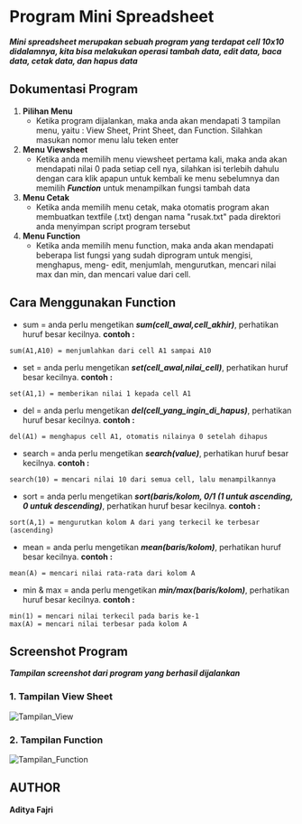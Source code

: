 # Program Mini Spreadsheet

***Mini spreadsheet merupakan sebuah program yang terdapat cell 10x10 didalamnya, kita bisa melakukan operasi tambah data, edit data, baca data, cetak data, dan hapus data***

## Dokumentasi Program

1. **Pilihan Menu**
   * Ketika program dijalankan, maka anda akan mendapati 3 tampilan menu, yaitu : View Sheet, Print Sheet, dan Function. Silahkan masukan      nomor menu lalu teken enter
2. **Menu Viewsheet**
   * Ketika anda memilih menu viewsheet pertama kali, maka anda akan mendapati nilai 0 pada setiap cell nya, silahkan isi terlebih dahulu      dengan cara klik apapun untuk kembali ke menu sebelumnya dan memilih ***Function*** untuk menampilkan fungsi tambah data
3. **Menu Cetak**
   * Ketika anda memilih menu cetak, maka otomatis program akan membuatkan textfile (.txt) dengan nama "rusak.txt" pada direktori anda          menyimpan script program tersebut
4. **Menu Function**
   * Ketika anda memilih menu function, maka anda akan mendapati beberapa list fungsi yang sudah diprogram untuk mengisi, menghapus, meng-      edit, menjumlah, mengurutkan, mencari nilai max dan min, dan mencari value dari cell.
   
## Cara Menggunakan Function
   * sum = anda perlu mengetikan ***sum(cell_awal,cell_akhir)***, perhatikan huruf besar kecilnya. **contoh :**
   ~~~
   sum(A1,A10) = menjumlahkan dari cell A1 sampai A10
   ~~~
   * set = anda perlu mengetikan ***set(cell_awal,nilai_cell)***, perhatikan huruf besar kecilnya. **contoh :**
   ~~~
   set(A1,1) = memberikan nilai 1 kepada cell A1
   ~~~
   * del = anda perlu mengetikan ***del(cell_yang_ingin_di_hapus)***, perhatikan huruf besar kecilnya. **contoh :**
   ~~~
   del(A1) = menghapus cell A1, otomatis nilainya 0 setelah dihapus
   ~~~
   * search = anda perlu mengetikan ***search(value)***, perhatikan huruf besar kecilnya. **contoh :**
   ~~~
   search(10) = mencari nilai 10 dari semua cell, lalu menampilkannya
   ~~~
   * sort = anda perlu mengetikan ***sort(baris/kolom, 0/1 (1 untuk ascending, 0 untuk descending)***, perhatikan huruf besar kecilnya.    **contoh :**
   ~~~
   sort(A,1) = mengurutkan kolom A dari yang terkecil ke terbesar (ascending)
   ~~~
   * mean = anda perlu mengetikan ***mean(baris/kolom)***, perhatikan huruf besar kecilnya. **contoh :**
   ~~~
   mean(A) = mencari nilai rata-rata dari kolom A
   ~~~
   * min & max = anda perlu mengetikan ***min/max(baris/kolom)***, perhatikan huruf besar kecilnya. **contoh :**
   ~~~
   min(1) = mencari nilai terkecil pada baris ke-1
   max(A) = mencari nilai terbesar pada kolom A
   ~~~
   
## Screenshot Program

***Tampilan screenshot dari program yang berhasil dijalankan***
### 1. Tampilan View Sheet
![Tampilan_View](https://i.ibb.co/6b0DLnD/function.jpg)

### 2. Tampilan Function
![Tampilan_Function](https://i.ibb.co/fr0tNyr/view.jpg)

## AUTHOR
**Aditya Fajri**
